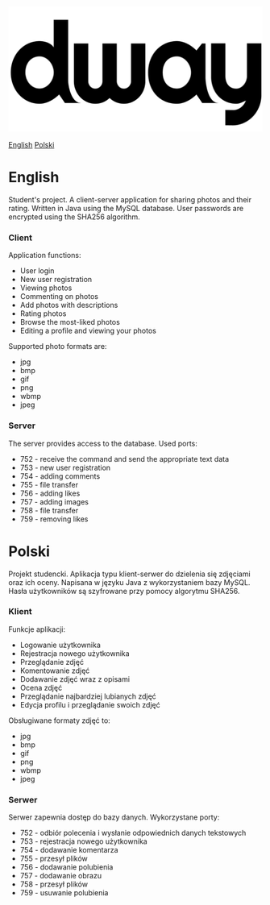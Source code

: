 ![Alt text](/bin/img/logo-black.png?raw=true "Title")

[English](#english)
[Polski](#polski)

# English
Student's project. A client-server application for sharing photos and their rating. Written in Java using the MySQL database. User passwords are encrypted using the SHA256 algorithm.

### Client
Application functions:
* User login
* New user registration
* Viewing photos
* Commenting on photos
* Add photos with descriptions
* Rating photos
* Browse the most-liked photos
* Editing a profile and viewing your photos

Supported photo formats are:
* jpg
* bmp
* gif
* png
* wbmp
* jpeg

### Server
The server provides access to the database.
Used ports:
* 752 - receive the command and send the appropriate text data
* 753 - new user registration
* 754 - adding comments
* 755 - file transfer
* 756 - adding likes
* 757 - adding images
* 758 - file transfer
* 759 - removing likes

# Polski
Projekt studencki. Aplikacja typu klient-serwer do dzielenia się zdjęciami oraz ich oceny. Napisana w języku Java z wykorzystaniem bazy MySQL. Hasła użytkowników są szyfrowane przy pomocy algorytmu SHA256.

### Klient
Funkcje aplikacji:
* Logowanie użytkownika
* Rejestracja nowego użytkownika
* Przeglądanie zdjęć
* Komentowanie zdjęć
* Dodawanie zdjęć wraz z opisami
* Ocena zdjęć
* Przeglądanie najbardziej lubianych zdjęć
* Edycja profilu i przeglądanie swoich zdjęć

Obsługiwane formaty zdjęć to:
* jpg
* bmp
* gif
* png
* wbmp
* jpeg

### Serwer
Serwer zapewnia dostęp do bazy danych.
Wykorzystane porty:
* 752 - odbiór polecenia i wysłanie odpowiednich danych tekstowych
* 753 - rejestracja nowego użytkownika
* 754 - dodawanie komentarza
* 755 - przesył plików
* 756 - dodawanie polubienia
* 757 - dodawanie obrazu
* 758 - przesył plików
* 759 - usuwanie polubienia


